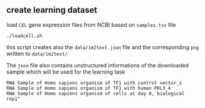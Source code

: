 #

## create learning dataset

load `CEL` gene expression files from NCBI based on `samples.tsv` file

```
./loadcell.sh
```

this script creates also the `data/im2text.json` file and the corresponding `png` written to `data/im2text/`


The `json` file also contains unstructured informations of the downloaded sample which will be used for the learning task

```
RNA Sample of Homo sapiens organism of TF1 with control vector_1
RNA Sample of Homo sapiens organism of TF1 with human PRL3_4
RNA Sample of Homo sapiens organism of cells at day 0, biological rep1"
```

